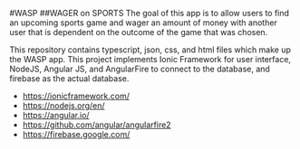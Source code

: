 #WASP
##WAGER on SPORTS
The goal of this app is to allow users to find an upcoming sports
game and wager an amount of money with another user that is dependent
on the outcome of the game that was chosen.

This repository contains typescript, json, css, and html files
which make up the WASP app. This project implements 
Ionic Framework for user interface, NodeJS, Angular JS, 
and AngularFire to connect to the database, and firebase
as the actual database.
  * https://ionicframework.com/
  * https://nodejs.org/en/
  * https://angular.io/
  * https://github.com/angular/angularfire2
  * https://firebase.google.com/
  